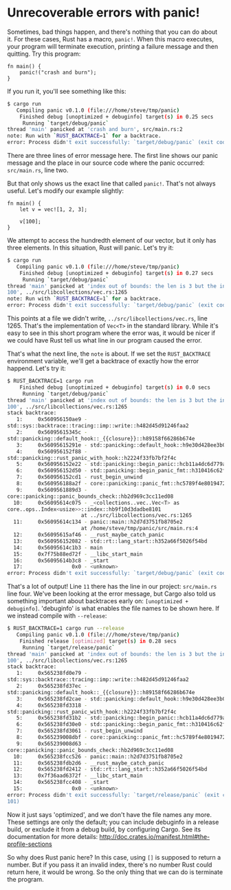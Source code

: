 # Unrecoverable errors with panic!

Sometimes, bad things happen, and there's nothing that you can do about it. For
these cases, Rust has a macro, `panic!`. When this macro executes, your program
will terminate execution, printing a failure message and then quitting. Try
this program:

```rust,should_panic
fn main() {
    panic!("crash and burn");
}
```

If you run it, you'll see something like this:

```bash
$ cargo run
   Compiling panic v0.1.0 (file:///home/steve/tmp/panic)
    Finished debug [unoptimized + debuginfo] target(s) in 0.25 secs
     Running `target/debug/panic`
thread 'main' panicked at 'crash and burn', src/main.rs:2
note: Run with `RUST_BACKTRACE=1` for a backtrace.
error: Process didn't exit successfully: `target/debug/panic` (exit code: 101)
```

There are three lines of error message here. The first line shows our panic
message and the place in our source code where the panic occurred:
`src/main.rs`, line two.

But that only shows us the exact line that called `panic!`. That's not always
useful. Let's modify our example slightly:

```rust,should_panic
fn main() {
    let v = vec![1, 2, 3];

    v[100];
}
```

We attempt to access the hundredth element of our vector, but it only has three
elements. In this situation, Rust will panic. Let's try it:

```bash
$ cargo run
   Compiling panic v0.1.0 (file:///home/steve/tmp/panic)
    Finished debug [unoptimized + debuginfo] target(s) in 0.27 secs
     Running `target/debug/panic`
thread 'main' panicked at 'index out of bounds: the len is 3 but the index is
100', ../src/libcollections/vec.rs:1265
note: Run with `RUST_BACKTRACE=1` for a backtrace.
error: Process didn't exit successfully: `target/debug/panic` (exit code: 101)
```

This points at a file we didn't write, `../src/libcollections/vec.rs`, line 1265.
That's the implementation of `Vec<T>` in the standard library. While it's easy
to see in this short program where the error was, it would be nicer if we could
have Rust tell us what line in our program caused the error.

That's what the next line, the `note` is about. If we set the `RUST_BACKTRACE`
environment variable, we'll get a backtrace of exactly how the error happend.
Let's try it:

```bash
$ RUST_BACKTRACE=1 cargo run
    Finished debug [unoptimized + debuginfo] target(s) in 0.0 secs
     Running `target/debug/panic`
thread 'main' panicked at 'index out of bounds: the len is 3 but the index is
100', ../src/libcollections/vec.rs:1265
stack backtrace:
   1:     0x560956150ae9 -
std::sys::backtrace::tracing::imp::write::h482d45d91246faa2
   2:     0x56095615345c -
std::panicking::default_hook::_{{closure}}::h89158f66286b674e
   3:     0x56095615291e - std::panicking::default_hook::h9e30d428ee3b0c43
   4:     0x560956152f88 -
std::panicking::rust_panic_with_hook::h2224f33fb7bf2f4c
   5:     0x560956152e22 - std::panicking::begin_panic::hcb11a4dc6d779ae5
   6:     0x560956152d50 - std::panicking::begin_panic_fmt::h310416c62f3935b3
   7:     0x560956152cd1 - rust_begin_unwind
   8:     0x560956188a2f - core::panicking::panic_fmt::hc5789f4e80194729
   9:     0x5609561889d3 -
core::panicking::panic_bounds_check::hb2d969c3cc11ed08
  10:     0x56095614c075 - _<collections..vec..Vec<T> as
core..ops..Index<usize>>::index::hb9f10d3dadbe8101
                        at ../src/libcollections/vec.rs:1265
  11:     0x56095614c134 - panic::main::h2d7d3751fb8705e2
                        at /home/steve/tmp/panic/src/main.rs:4
  12:     0x56095615af46 - __rust_maybe_catch_panic
  13:     0x560956152082 - std::rt::lang_start::h352a66f5026f54bd
  14:     0x56095614c1b3 - main
  15:     0x7f75b88ed72f - __libc_start_main
  16:     0x56095614b3c8 - _start
  17:                0x0 - <unknown>
error: Process didn't exit successfully: `target/debug/panic` (exit code: 101)
```

That's a lot of output! Line `11` there has the line in our project:
`src/main.rs` line four. We've been looking at the error message, but Cargo
also told us something important about backtraces early on: `[unoptimized +
debuginfo]`. 'debuginfo' is what enables the file names to be shown here.
If we instead compile with `--release`:

```bash
$ RUST_BACKTRACE=1 cargo run --release
   Compiling panic v0.1.0 (file:///home/steve/tmp/panic)
    Finished release [optimized] target(s) in 0.28 secs
     Running `target/release/panic`
thread 'main' panicked at 'index out of bounds: the len is 3 but the index is
100', ../src/libcollections/vec.rs:1265
stack backtrace:
   1:     0x565238fd0e79 -
std::sys::backtrace::tracing::imp::write::h482d45d91246faa2
   2:     0x565238fd37ec -
std::panicking::default_hook::_{{closure}}::h89158f66286b674e
   3:     0x565238fd2cae - std::panicking::default_hook::h9e30d428ee3b0c43
   4:     0x565238fd3318 -
std::panicking::rust_panic_with_hook::h2224f33fb7bf2f4c
   5:     0x565238fd31b2 - std::panicking::begin_panic::hcb11a4dc6d779ae5
   6:     0x565238fd30e0 - std::panicking::begin_panic_fmt::h310416c62f3935b3
   7:     0x565238fd3061 - rust_begin_unwind
   8:     0x565239008dbf - core::panicking::panic_fmt::hc5789f4e80194729
   9:     0x565239008d63 -
core::panicking::panic_bounds_check::hb2d969c3cc11ed08
  10:     0x565238fcc526 - panic::main::h2d7d3751fb8705e2
  11:     0x565238fdb2d6 - __rust_maybe_catch_panic
  12:     0x565238fd2412 - std::rt::lang_start::h352a66f5026f54bd
  13:     0x7f36aad6372f - __libc_start_main
  14:     0x565238fcc408 - _start
  15:                0x0 - <unknown>
error: Process didn't exit successfully: `target/release/panic` (exit code:
101)
```

Now it just says 'optimized', and we don't have the file names any more. These
settings are only the default; you can include debuginfo in a release build,
or exclude it from a debug build, by configuring Cargo. See its documentation
for more details: http://doc.crates.io/manifest.html#the-profile-sections

So why does Rust panic here? In this case, using `[]` is supposed to return
a number. But if you pass it an invalid index, there's no number Rust could
return here, it would be wrong. So the only thing that we can do is terminate
the program.
